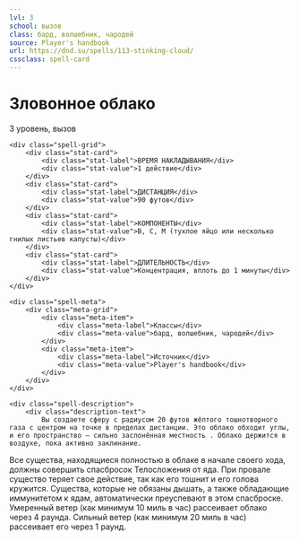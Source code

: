 ```yaml
---
lvl: 3
school: вызов
class: бард, волшебник, чародей
source: Player's handbook
url: https://dnd.su/spells/113-stinking-cloud/
cssclass: spell-card
---
```


<div class="spell-container">
    <div class="spell-header">
        <h1 class="spell-name">Зловонное облако</h1>
        <div class="spell-level">3 уровень, вызов</div>
    </div>
    
    <div class="spell-grid">
        <div class="stat-card">
            <div class="stat-label">ВРЕМЯ НАКЛАДЫВАНИЯ</div>
            <div class="stat-value">1 действие</div>
        </div>
        <div class="stat-card">
            <div class="stat-label">ДИСТАНЦИЯ</div>
            <div class="stat-value">90 футов</div>
        </div>
        <div class="stat-card">
            <div class="stat-label">КОМПОНЕНТЫ</div>
            <div class="stat-value">В, С, М (тухлое яйцо или несколько гнилых листьев капусты)</div>
        </div>
        <div class="stat-card">
            <div class="stat-label">ДЛИТЕЛЬНОСТЬ</div>
            <div class="stat-value">Концентрация, вплоть до 1 минуты</div>
        </div>
    </div>
    
    <div class="spell-meta">
        <div class="meta-grid">
            <div class="meta-item">
                <div class="meta-label">Классы</div>
                <div class="meta-value">бард, волшебник, чародей</div>
            </div>
            <div class="meta-item">
                <div class="meta-label">Источник</div>
                <div class="meta-value">Player's handbook</div>
            </div>
        </div>
    </div>
    
    <div class="spell-description">
        <div class="description-text">
            Вы создаете сферу с радиусом 20 футов жёлтого тошнотворного газа с центром на точке в пределах дистанции. Это облако обходит углы, и его пространство — сильно заслонённая местность . Облако держится в воздухе, пока активно заклинание.
Все существа, находящиеся полностью в облаке в начале своего хода, должны совершить спасбросок Телосложения от яда. При провале существо теряет свое действие, так как его тошнит и его голова кружится. Существа, которые не обязаны дышать, а также обладающие иммунитетом к ядам, автоматически преуспевают в этом спасброске.
Умеренный ветер (как минимум 10 миль в час) рассеивает облако через 4 раунда. Сильный ветер (как минимум 20 миль в час) рассеивает его через 1 раунд.
        </div>
    </div>
</div>
